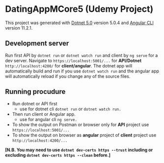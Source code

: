 # DatingAppMCore5 (Udemy Project)

This project was generated with [Dotnet 5.0](https://dotnet.microsoft.com/download/dotnet/5.0) version 5.0.4 and [Angular CLI](https://cli.angular.io/) version 11.2.1.

## Development server

Run first API by `dotnet run` or `dotnet watch run` and client by `ng serve` for a dev server. Navigate to `https://localhost:5001/...` for **API/Dotnet** `http://localhost:4200/` for **client/angular**. The dotnet app will automatically build and run if you use `dotnet watch run` and the angular app will automatically reload if you change any of the source files.

## Running procudure

- Run dotnet or API first
  - use for dotnet cli `dotnet run` or `dotnet watch run.`
- Then run client or Angular app.
  - use for angular cli `ng serve.`
- To show the output on Postman or browser only for **API** project use `https://localhost:5001/...`
- To show the output on browser as **angular** project of **client** project use `http://localhost:4200/...`

**[N.B. You may need to use `dotnet dev-certs https --trust` including or excluding `dotnet dev-certs https --clean` before.]**
